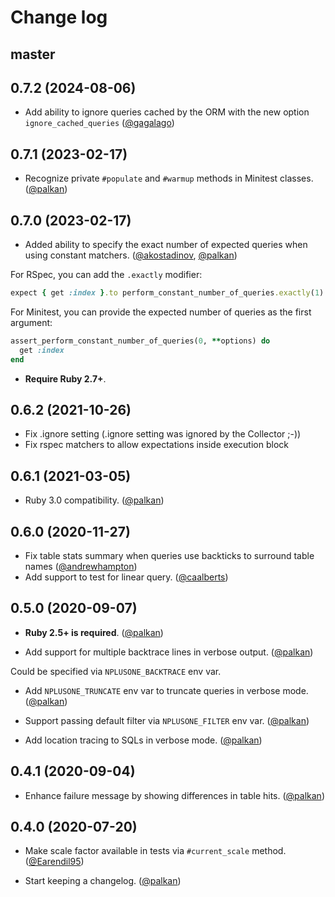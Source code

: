 # Change log

## master

## 0.7.2 (2024-08-06)

- Add ability to ignore queries cached by the ORM with the new option `ignore_cached_queries` ([@gagalago][])

## 0.7.1 (2023-02-17)

- Recognize private `#populate` and `#warmup` methods in Minitest classes. ([@palkan][])

## 0.7.0 (2023-02-17)

- Added ability to specify the exact number of expected queries when using constant matchers. ([@akostadinov][], [@palkan][])

For RSpec, you can add the `.exactly` modifier:

```ruby
expect { get :index }.to perform_constant_number_of_queries.exactly(1)
```

For Minitest, you can provide the expected number of queries as the first argument:

```ruby
assert_perform_constant_number_of_queries(0, **options) do
  get :index
end
```

- **Require Ruby 2.7+**.

## 0.6.2 (2021-10-26)

- Fix .ignore setting (.ignore setting was ignored by the Collector ;-))
- Fix rspec matchers to allow expectations inside execution block

## 0.6.1 (2021-03-05)

- Ruby 3.0 compatibility. ([@palkan][])

## 0.6.0 (2020-11-27)

- Fix table stats summary when queries use backticks to surround table names ([@andrewhampton][])
- Add support to test for linear query. ([@caalberts][])

## 0.5.0 (2020-09-07)

- **Ruby 2.5+ is required**. ([@palkan][])

- Add support for multiple backtrace lines in verbose output. ([@palkan][])

Could be specified via `NPLUSONE_BACKTRACE` env var.

- Add `NPLUSONE_TRUNCATE` env var to truncate queries in verbose mode. ([@palkan][])

- Support passing default filter via `NPLUSONE_FILTER` env var. ([@palkan][])

- Add location tracing to SQLs in verbose mode. ([@palkan][])

## 0.4.1 (2020-09-04)

- Enhance failure message by showing differences in table hits. ([@palkan][])

## 0.4.0 (2020-07-20)

- Make scale factor available in tests via `#current_scale` method. ([@Earendil95][])

- Start keeping a changelog. ([@palkan][])

[@Earendil95]: https://github.com/Earendil95
[@palkan]: https://github.com/palkan
[@caalberts]: https://github.com/caalberts
[@andrewhampton]: https://github.com/andrewhampton
[@akostadinov]: https://github.com/akostadinov
[@gagalago]: https://github.com/gagalago
